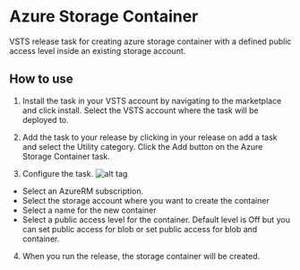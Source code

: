 # Azure Storage Container
VSTS release task for creating azure storage container with a defined public access level inside an existing storage account.

## How to use

1. Install the task in your VSTS account by navigating to the marketplace and click install. Select the VSTS account where the task will be deployed to.
 
2. Add the task to your release by clicking in your release on add a task and select the Utility category. Click the Add button on the Azure Storage Container task.
 
3. Configure the task. 
 ![alt tag](https://github.com/carlosjdelgado/AzureStorageContainer/Screenshots/readme-image.png)
- Select an AzureRM subscription.
- Select the storage account where you want to create the container
- Select a name for the new container
- Select a public access level for the container. Default level is Off but you can set public access for blob or set public access for blob and container.

4. When you run the release, the storage container will be created.
